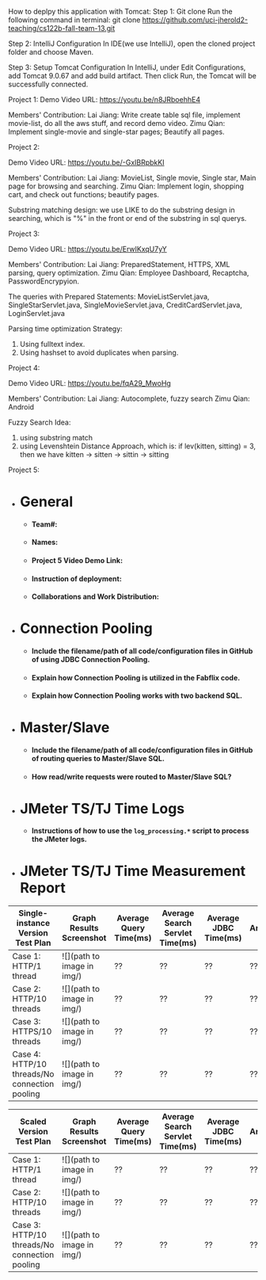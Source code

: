 

How to deplpy this application with Tomcat:
Step 1: Git clone
Run the following command in terminal:
git clone https://github.com/uci-jherold2-teaching/cs122b-fall-team-13.git

Step 2: IntelliJ Configuration
In IDE(we use IntelliJ), open the cloned project folder and choose Maven.

Step 3: Setup Tomcat Configuration
In IntelliJ, under Edit Configurations, add Tomcat 9.0.67 and add build artifact.
Then click Run, the Tomcat will be successfully connected.

Project 1:
Demo Video URL:
https://youtu.be/n8JRboehhE4

Members' Contribution:
Lai Jiang: Write create table sql file, implement movie-list, do all the aws stuff, and record demo video.
Zimu Qian: Implement single-movie and single-star pages; Beautify all pages.

Project 2:

Demo Video URL:
https://youtu.be/-GxIBRpbkKI


Members' Contribution:
Lai Jiang: MovieList, Single movie, Single star, Main page for browsing and searching.
Zimu Qian: Implement login, shopping cart, and check out functions; beautify pages.

Substring matching design: we use LIKE to do the substring design in searching, which is "%" in the front or end of the substring in sql querys.


Project 3:

Demo Video URL:
https://youtu.be/ErwIKxqU7yY

Members' Contribution:
Lai Jiang: PreparedStatement, HTTPS, XML parsing, query optimization.
Zimu Qian: Employee Dashboard, Recaptcha, PasswordEncrypyion.

The queries with Prepared Statements: MovieListServlet.java, SingleStarServlet.java, SingleMovieServlet.java, CreditCardServlet.java, LoginServlet.java

Parsing time optimization Strategy:
1. Using fulltext index.
2. Using hashset to avoid duplicates when parsing.


Project 4:

Demo Video URL:
https://youtu.be/fqA29_MwoHg

Members' Contribution:
Lai Jiang: Autocomplete, fuzzy search
Zimu Qian: Android

Fuzzy Search Idea:
1. using substring match
2. using Levenshtein Distance Approach, which is: if lev(kitten, sitting) = 3, then we have kitten -> sitten -> sittin -> sitting


Project 5:
- # General
    - #### Team#:
    
    - #### Names:
    
    - #### Project 5 Video Demo Link:

    - #### Instruction of deployment:

    - #### Collaborations and Work Distribution:


- # Connection Pooling
    - #### Include the filename/path of all code/configuration files in GitHub of using JDBC Connection Pooling.
    
    - #### Explain how Connection Pooling is utilized in the Fabflix code.
    
    - #### Explain how Connection Pooling works with two backend SQL.
    

- # Master/Slave
    - #### Include the filename/path of all code/configuration files in GitHub of routing queries to Master/Slave SQL.

    - #### How read/write requests were routed to Master/Slave SQL?
    

- # JMeter TS/TJ Time Logs
    - #### Instructions of how to use the `log_processing.*` script to process the JMeter logs.


- # JMeter TS/TJ Time Measurement Report

| **Single-instance Version Test Plan**          | **Graph Results Screenshot** | **Average Query Time(ms)** | **Average Search Servlet Time(ms)** | **Average JDBC Time(ms)** | **Analysis** |
|------------------------------------------------|------------------------------|----------------------------|-------------------------------------|---------------------------|--------------|
| Case 1: HTTP/1 thread                          | ![](path to image in img/)   | ??                         | ??                                  | ??                        | ??           |
| Case 2: HTTP/10 threads                        | ![](path to image in img/)   | ??                         | ??                                  | ??                        | ??           |
| Case 3: HTTPS/10 threads                       | ![](path to image in img/)   | ??                         | ??                                  | ??                        | ??           |
| Case 4: HTTP/10 threads/No connection pooling  | ![](path to image in img/)   | ??                         | ??                                  | ??                        | ??           |

| **Scaled Version Test Plan**                   | **Graph Results Screenshot** | **Average Query Time(ms)** | **Average Search Servlet Time(ms)** | **Average JDBC Time(ms)** | **Analysis** |
|------------------------------------------------|------------------------------|----------------------------|-------------------------------------|---------------------------|--------------|
| Case 1: HTTP/1 thread                          | ![](path to image in img/)   | ??                         | ??                                  | ??                        | ??           |
| Case 2: HTTP/10 threads                        | ![](path to image in img/)   | ??                         | ??                                  | ??                        | ??           |
| Case 3: HTTP/10 threads/No connection pooling  | ![](path to image in img/)   | ??                         | ??                                  | ??                        | ??           |
